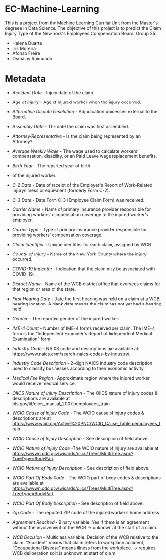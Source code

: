 # EC-Machine-Learning
This is a project from the Machine Learning Currilar Unit from the Master's degreee in Data Science. The objective of this project is to predict the Claim Injury Type of the New York's Employees Compensation Board.
Group 35:
- Helena Duarte
- Iris Moreira
- Afonso Freire
- Osmáiny Raimundo

# Metadata

- *Accident Date* - Injury date of the claim. 
- *Age at Injury* - Age of injured worker when the injury occurred.
- *Alternative Dispute Resolution* - Adjudication processes external to the Board.
- *Assembly Date* - The date the claim was first assembled.
- *Attorney/Representative* - Is the claim being represented by an Attorney?
- *Average Weekly Wage*  - The wage used to calculate workers’ compensation, disability, or an Paid Leave wage replacement benefits.
- *Birth Year* - The reported year of birth
- of the injured worker.
- *C-2 Date* - Date of receipt of the Employer's Report of Work-Related Injury/Illness or equivalent (formerly Form C-2).
- *C-3 Date* -  Date Form C-3 (Employee Claim Form) was received.
- *Carrier Name* - Name of primary insurance provider responsible for providing workers’ compensation coverage to the injured worker’s employer.
- *Carrier Type* - Type of primary insurance provider responsible for providing workers’ compensation coverage.
- *Claim Identifier* - Unique identifier for each claim, assigned by WCB
- *County of Injury* - Name of the New York County where the injury occurred.
- *COVID-19 Indicator* - Indication that the claim may be associated with COVID-19.
- *District Name* - Name of the WCB district office that oversees claims for that region or area of the state.
- *First Hearing Date* - Date the first hearing was held on a claim at a WCB hearing location. A blank date means the claim has not yet had a hearing held.
- *Gender* - The reported gender of the injured worker.
- *IME-4 Count* - Number of IME-4 forms received per claim. The IME-4 form is the “Independent Examiner's Report of Independent Medical Examination” form.
- *Industry Code* - NAICS code and descriptions are available at: https://www.naics.com/search-naics-codes-by-industry/.
- *Industry Code Description* - 2-digit NAICS industry code description used to classify businesses according to their economic activity.
- *Medical Fee Region* - Approximate region where the injured worker would receive medical service.
  
- *OIICS Nature of Injury Description* - The OIICS nature of injury codes & descriptions are available at bls.gov/iif/oiics_manual_2007.pemployees_train .
- *WCIO Cause of Injury Code* - The WCIO cause of injury codes & descriptions are at https://www.wcio.org/Active%20PNC/WCIO_Cause_Table.pemployees_train .
- *WCIO Cause of Injury Description* - See description of field above.
- *WCIO Nature of Injury Code* -The WCIO nature of injury are available at https://wwwn.cdc.gov/wisards/oiics/Trees/MultiTree.aspx?TreeType=BodyPart
- *WCIO Nature of Injury Description* - See description of field above.
- *WCIO Part Of Body Code* - The WCIO part of body codes & descriptions are available at https://wwwn.cdc.gov/wisards/oiics/Trees/MultiTree.aspx?TreeType=BodyPart
- *WCIO Part Of Body Description* - See description of field above.
- *Zip Code* - The reported ZIP code of the injured worker’s home address.
- *Agreement Reached* - Binary variable: Yes if there is an agreement without the involvement of the WCB -> unknown at the start of a claim.
- *WCB Decision* - Multiclass variable: Decision of the WCB relative to the claim: “Accident” means that claim refers to workplace accident, “Occupational Disease” means illness from the workplace. -> requires WCB deliberation so it is unknown at start of claim.
